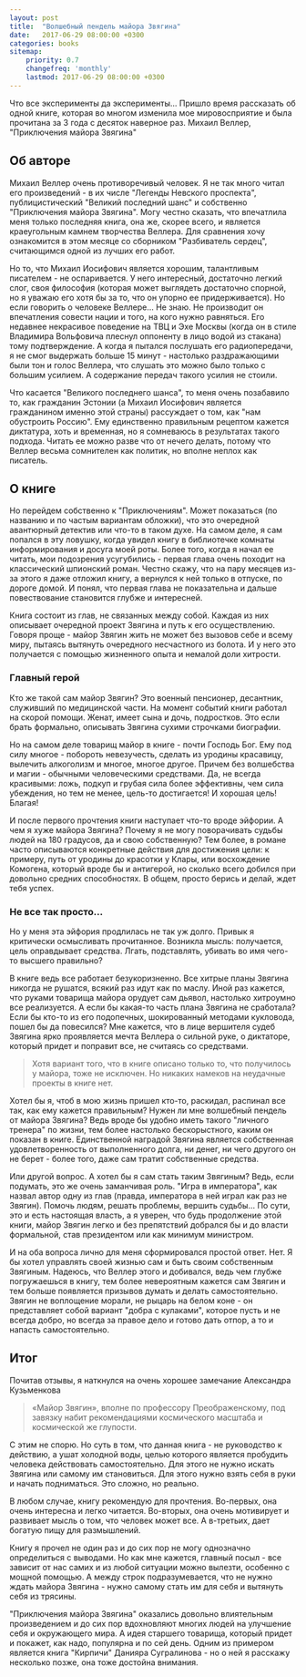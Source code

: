 ```yaml
---
layout: post
title:  "Волшебный пендель майора Звягина"
date:   2017-06-29 08:00:00 +0300
categories: books
sitemap:
    priority: 0.7
    changefreq: 'monthly'
    lastmod: 2017-06-29 08:00:00 +0300
---
```


Что все эксперименты да эксперименты... Пришло время рассказать об одной книге, которая во многом изменила мое мировосприятие и была прочитана за 3 года с десяток наверное раз. Михаил Веллер, "Приключения майора Звягина"

## Об авторе

Михаил Веллер очень противоречивый человек. Я не так много читал его произведений - в их числе "Легенды Невского проспекта", публицистический "Великий последний шанс" и собственно "Приключения майора Звягина". Могу честно сказать, что впечатлила меня только последняя книга, она же, скорее всего, и является краеугольным камнем творчества Веллера. Для сравнения хочу ознакомится в этом месяце со сборником "Разбиватель сердец", считающимся одной из лучших его работ.

Но то, что Михаил Иосифович является хорошим, талантливым писателем - не оспаривается. У него интересный, достаточно легкий слог, своя философия (которая может выглядеть достаточно спорной, но я уважаю его хотя бы за то, что он упорно ее придерживается). Но если говорить о человеке Веллере... Не знаю. Не производит он впечатления совести нации и того, на кого нужно равняться. Его недавнее некрасивое поведение на ТВЦ и Эхе Москвы (когда он в стиле Владимира Вольфовича плеснул оппоненту в лицо водой из стакана) тому подтверждение. А когда я пытался послушать его радиопередачи, я не смог выдержать больше 15 минут - настолько раздражающими были тон и голос Веллера, что слушать это можно было только с большим усилием. А содержание передач такого усилия не стоили.

Что касается "Великого последнего шанса", то меня очень позабавило то, как гражданин Эстонии (а Михаил Иосифович является гражданином именно этой страны) рассуждает о том, как "нам обустроить Россию". Ему единственно правильным рецептом кажется диктатура, хоть и временная, но я сомневаюсь в результатах такого подхода. Читать ее можно разве что от нечего делать, потому что Веллер весьма сомнителен как политик, но вполне неплох как писатель.

## О книге

Но перейдем собственно к "Приключениям". Может показаться (по названию и по частым вариантам обложки), что это очередной авантюрный детектив или что-то в таком духе. На самом деле, я сам попался в эту ловушку, когда увидел книгу в библиотечке комнаты информирования и досуга моей роты. Более того, когда я начал ее читать, мои подозрения усугубились - первая глава очень походит на классический шпионский роман. Честно скажу, что на пару месяцев из-за этого я даже отложил книгу, а вернулся к ней только в отпуске, по дороге домой. И понял, что первая глава не показательна и дальше повествование становится глубже и интересней.

<!-- more -->
Книга состоит из глав, не связанных между собой. Каждая из них описывает очередной проект Звягина и путь к его осуществлению. Говоря проще - майор Звягин жить не может без вызовов себе и всему миру, пытаясь вытянуть очередного несчастного из болота. И у него это получается с помощью жизненного опыта и немалой доли хитрости.

### Главный герой

Кто же такой сам майор Звягин? Это военный пенсионер, десантник, служивший по медицинской части. На момент событий книги работал на скорой помощи. Женат, имеет сына и дочь, подростков. Это если брать формально, описывать Звягина сухими строчками биографии.

Но на самом деле товарищ майор в книге - почти Господь Бог. Ему под силу многое - побороть невезучесть, сделать из уродины красавицу, вылечить алкоголизм и многое, многое другое. Причем без волшебства и магии - обычными человеческими средствами. Да, не всегда красивыми: ложь, подкуп и грубая сила более эффективны, чем сила убеждения, но тем не менее, цель-то достигается! И хорошая цель! Благая! 

И после первого прочтения книги наступает что-то вроде эйфории. А чем я хуже майора Звягина? Почему я не могу поворачивать судьбы людей на 180 градусов, да и свою собственную? Тем более, в романе часто описываются конкретные действия для достижения цели: к примеру, путь от уродины до красотки у Клары, или восхождение Комогена, который вроде бы и антигерой, но сколько всего добился при довольно средних способностях. В общем, просто берись и делай, ждет тебя успех.

### Не все так просто...

Но у меня эта эйфория продлилась не так уж долго. Привык я критически осмысливать прочитанное. Возникла мысль: получается, цель оправдывает средства. Лгать, подставлять, убивать во имя чего-то высшего правильно?

В книге ведь все работает безукоризненно. Все хитрые планы Звягина никогда не рушатся, всякий раз идут как по маслу. Иной раз кажется, что руками товарища майора орудует сам дьявол, настолько хитроумно все реализуется. А если бы какая-то часть плана Звягина не сработала? Если бы кто-то из его подопечных, шокированный методами кукловода, пошел бы да повесился? Мне кажется, что в лице вершителя судеб Звягина ярко проявляется мечта Веллера о сильной руке, о диктаторе, который придет и поправит все, не считаясь со средствами. 

> Хотя вариант того, что в книге описано только то, что получилось у майора, тоже не исключен. Но никаких намеков на неудачные проекты в книге нет.

Хотел бы я, чтоб в мою жизнь пришел кто-то, раскидал, распинал все так, как ему кажется правильным? Нужен ли мне волшебный пендель от майора Звягина? Ведь вроде бы удобно иметь такого "личного тренера" по жизни, тем более настолько бескорыстного, каким он показан в книге. Единственной наградой Звягина является собственная удовлетворенность от выполненного долга, ни денег, ни чего другого он не берет - более того, даже сам тратит собственные средства.

Или другой вопрос. А хотел бы я сам стать таким Звягиным? Ведь, если подумать, это же очень заманчивая роль. "Игра в императора", как назвал автор одну из глав (правда, императора в ней играл как раз не Звягин). Помочь людям, решать проблемы, вершить судьбы... По сути, это и есть настоящая власть, а я уверен, что будь продолжение этой книги, майор Звягин легко и без препятствий добрался бы и до власти формальной, став президентом или как минимум министром. 

И на оба вопроса лично для меня сформировался простой ответ. Нет. Я бы хотел управлять своей жизнью сам и быть своим собственным Звягиным. Надеюсь, что Веллер этого и добивался, ведь чем глубже погружаешься в книгу, тем более невероятным кажется сам Звягин и тем больше появляется призывов думать и делать самостоятельно. Звягин не воплощение морали, не рыцарь на белом коне - он представляет собой вариант "добра с кулаками", которое пусть и не всегда добро, но всегда за правое дело и готово дать отпор, а то и напасть самостоятельно. 


## Итог

Почитав отзывы, я наткнулся на очень хорошее замечание Александра Кузьменкова

>«Майор Звягин», вполне по профессору Преображенскому, под завязку набит рекомендациями космического масштаба и космической же глупости.

С этим не спорю. Но суть в том, что данная книга - не руководство к действию, а ушат холодной воды, целью которого является пробудить человека действовать самостоятельно. Для этого не нужно искать Звягина или самому им становиться. Для этого нужно взять себя в руки и начать подниматься. Это сложно, но реально.

В любом случае, книгу рекомендую для прочтения. Во-первых, она очень интересна и легко читается. Во-вторых, она очень мотивирует и развивает мысль о том, что человек может все. А в-третьих, дает богатую пищу для размышлений.

Книгу я прочел не один раз и до сих пор не могу однозначно определиться с выводами. Но как мне кажется, главный посыл - все зависит от нас самих и из любой ситуации можно вылезти, особенно с мощной помощью. А между строк подразумевается, что не нужно ждать майора Звягина - нужно самому стать им для себя и вытянуть себя из трясины. 

"Приключения майора Звягина" оказались довольно влиятельным произведением и до сих пор вдохновляют многих людей на улучшение себя и окружающего мира. А идея старшего товарища, который придет и покажет, как надо, популярна и по сей день. Одним из примером является книга "Кирпичи" Данияра Сугралинова - но о ней я расскажу несколько позже, она тоже достойна внимания.

